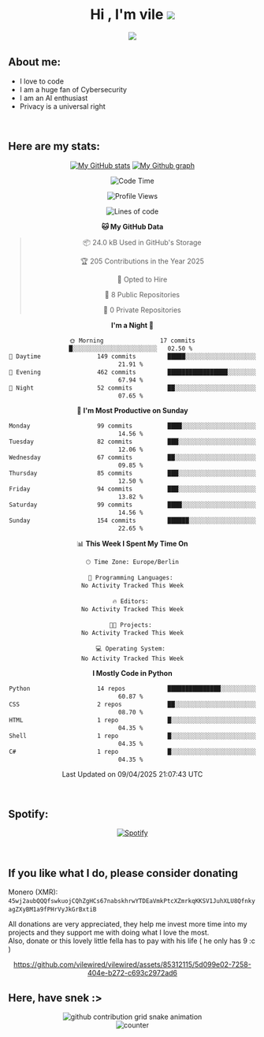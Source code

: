 <h1 align="center">Hi , I'm vile <img src="https://media.giphy.com/media/hvRJCLFzcasrR4ia7z/giphy.gif" width="35"></h1>
<p align="center">
  <a href="https://github.com/viledissociation"><img src="https://readme-typing-svg.demolab.com?font=Roboto+Mono&weight=300&size=28&duration=4000&pause=100&color=C109F7&center=true&vCenter=true&width=580&height=127&lines=I'm+a+programmer;I'm+an+AI+enthusiast;I'm+a+big+fan+of+Neural+Networks;I'm+interested+in+Computer+Science;I+love+Cybersecurity;By+the+way+I+use+Arch+%F0%9F%92%80"></a>
</p>

## About me:

- I love to code
- I am a huge fan of Cybersecurity
- I am an AI enthusiast
- Privacy is a universal right

<br>

## Here are my stats:

<div align="center">
    
 [![My GitHub stats](https://github-readme-stats.vercel.app/api?username=vilewired&count_private=true&show_icons=true&theme=rose_pine)](https://github.com/vilewired)
 [![My Github graph](http://github-profile-summary-cards.vercel.app/api/cards/profile-details?username=vilewired&theme=rose_pine)](https://github.com/vilewired)

<!--START_SECTION:waka-->
![Code Time](http://img.shields.io/badge/Code%20Time-438%20hrs%207%20mins-blue)

![Profile Views](http://img.shields.io/badge/Profile%20Views-0-blue)

![Lines of code](https://img.shields.io/badge/From%20Hello%20World%20I%27ve%20Written-77.2%20thousand%20lines%20of%20code-blue)

**🐱 My GitHub Data** 

> 📦 24.0 kB Used in GitHub's Storage 
 > 
> 🏆 205 Contributions in the Year 2025
 > 
> 💼 Opted to Hire
 > 
> 📜 8 Public Repositories 
 > 
> 🔑 0 Private Repositories 
 > 
**I'm a Night 🦉** 

```text
🌞 Morning                17 commits          █░░░░░░░░░░░░░░░░░░░░░░░░   02.50 % 
🌆 Daytime                149 commits         █████░░░░░░░░░░░░░░░░░░░░   21.91 % 
🌃 Evening                462 commits         █████████████████░░░░░░░░   67.94 % 
🌙 Night                  52 commits          ██░░░░░░░░░░░░░░░░░░░░░░░   07.65 % 
```
📅 **I'm Most Productive on Sunday** 

```text
Monday                   99 commits          ████░░░░░░░░░░░░░░░░░░░░░   14.56 % 
Tuesday                  82 commits          ███░░░░░░░░░░░░░░░░░░░░░░   12.06 % 
Wednesday                67 commits          ██░░░░░░░░░░░░░░░░░░░░░░░   09.85 % 
Thursday                 85 commits          ███░░░░░░░░░░░░░░░░░░░░░░   12.50 % 
Friday                   94 commits          ███░░░░░░░░░░░░░░░░░░░░░░   13.82 % 
Saturday                 99 commits          ████░░░░░░░░░░░░░░░░░░░░░   14.56 % 
Sunday                   154 commits         ██████░░░░░░░░░░░░░░░░░░░   22.65 % 
```


📊 **This Week I Spent My Time On** 

```text
🕑︎ Time Zone: Europe/Berlin

💬 Programming Languages: 
No Activity Tracked This Week

🔥 Editors: 
No Activity Tracked This Week

🐱‍💻 Projects: 
No Activity Tracked This Week

💻 Operating System: 
No Activity Tracked This Week
```

**I Mostly Code in Python** 

```text
Python                   14 repos            ███████████████░░░░░░░░░░   60.87 % 
CSS                      2 repos             ██░░░░░░░░░░░░░░░░░░░░░░░   08.70 % 
HTML                     1 repo              █░░░░░░░░░░░░░░░░░░░░░░░░   04.35 % 
Shell                    1 repo              █░░░░░░░░░░░░░░░░░░░░░░░░   04.35 % 
C#                       1 repo              █░░░░░░░░░░░░░░░░░░░░░░░░   04.35 % 
```




 Last Updated on 09/04/2025 21:07:43 UTC
<!--END_SECTION:waka-->
</div>
<br>

## Spotify:

<div align="center">

[![Spotify](https://whois-hoeless.vercel.app/api/spotify?background_color=0d1117&border_color=090d13)](https://open.spotify.com/user/heanchenhorst)
</div>

<br>

## If you like what I do, please consider donating

Monero (XMR): ```45wj2aubQQQfswkuojCQhZgHCs67nabskhrwYTDEaVmkPtcXZmrkqKKSV1JuhXLU8QfnkyagZXyBM1a9fPHrVyJkGrBxtiB```

All donations are very appreciated, they help me invest more time into my projects and they support me with doing what I love the most.  
Also, donate or this lovely little fella has to pay with his life (  he only has 9 :c  )

<div align="center">


https://github.com/vilewired/vilewired/assets/85312115/5d099e02-7258-404e-b272-c693c2972ad6


</div>

## Here, have snek :>
<div align="center">
<picture>
  <source media="(prefers-color-scheme: dark)" srcset="https://raw.githubusercontent.com/vilewired/vilewired/output/github-contribution-grid-snake-dark.svg">
  <source media="(prefers-color-scheme: light)" srcset="https://raw.githubusercontent.com/vilewired/vilewired/output/github-contribution-grid-snake.svg">
  <img alt="github contribution grid snake animation" src="https://raw.githubusercontent.com/vilewired/vilewired/output/github-contribution-grid-snake.svg">
</div>

<div align="center">
  <img src="https://moe-counter.glitch.me/get/@hoeless_count?theme=rule34" alt="counter" />
</div>

